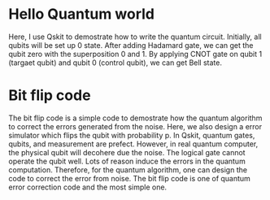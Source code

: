 # Hello Quantum world
Here, I use Qskit to demostrate how to write the quantum circuit. Initially, all qubits will be set up 0 state. After adding  Hadamard gate, we can get the qubit zero with the superposition 0 and 1. By applying CNOT gate on qubit 1 (targaet qubit) and qubit 0 (control qubit), we can get Bell state.

# Bit flip code
The bit flip code is a simple code to demostrate how the quantum algorithm to correct the errors generated from the noise. Here, we also design a error simulator which flips the qubit with probability p. In Qskit, quantum gates, qubits, and measurement are prefect. However, in real quantum computer, the physical qubit will decohere due the noise. The logical gate cannot operate the qubit well. Lots of reason induce the errors in the quantum computation. Therefore, for the quantum algorithm, one can design the code to correct the error from noise. The bit flip code is one of quantum error correction code and the most simple one. 

